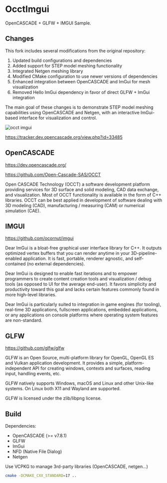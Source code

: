 # OcctImgui

OpenCASCADE + GLFW + IMGUI Sample.

## Changes

This fork includes several modifications from the original repository:

1. Updated build configurations and dependencies
2. Added support for STEP model meshing functionality
3. Integrated Netgen meshing library
4. Modified CMake configuration to use newer versions of dependencies
5. Enhanced integration between OpenCASCADE and ImGui for mesh visualization
6. Removed Hello ImGui dependency in favor of direct GLFW + ImGui integration

The main goal of these changes is to demonstrate STEP model meshing capabilities using OpenCASCADE and Netgen, with an interactive ImGui-based interface for visualization and control.

![occt imgui](occt-imgui.png "opencascade imgui")

<https://tracker.dev.opencascade.org/view.php?id=33485>

## OpenCASCADE

  <https://dev.opencascade.org/>
  
  <https://github.com/Open-Cascade-SAS/OCCT>

  Open CASCADE Technology (OCCT) a software
development platform providing services for 3D surface and solid modeling, CAD
data exchange, and visualization. Most of OCCT functionality is available in
the form of C++ libraries. OCCT can be best applied in development of software
dealing with 3D modeling (CAD), manufacturing / measuring (CAM) or numerical
simulation (CAE).
  
## IMGUI

  <https://github.com/ocornut/imgui>

  Dear ImGui is a bloat-free graphical user interface library for C++. It outputs optimized vertex buffers that you can render anytime in your 3D-pipeline-enabled application. It is fast, portable, renderer agnostic, and self-contained (no external dependencies).

Dear ImGui is designed to enable fast iterations and to empower programmers to create content creation tools and visualization / debug tools (as opposed to UI for the average end-user). It favors simplicity and productivity toward this goal and lacks certain features commonly found in more high-level libraries.

Dear ImGui is particularly suited to integration in game engines (for tooling), real-time 3D applications, fullscreen applications, embedded applications, or any applications on console platforms where operating system features are non-standard.

## GLFW

  <https://github.com/glfw/glfw>

  GLFW is an Open Source, multi-platform library for OpenGL, OpenGL ES and Vulkan application development. It provides a simple, platform-independent API for creating windows, contexts and surfaces, reading input, handling events, etc.

GLFW natively supports Windows, macOS and Linux and other Unix-like systems. On Linux both X11 and Wayland are supported.

GLFW is licensed under the zlib/libpng license.

## Build

Dependencies:

- OpenCASCADE (>= v7.8.1)
- GLFW
- ImGui
- NFD (Native File Dialog)
- Netgen

Use VCPKG to manage 3rd-party libraries (OpenCASCADE, netgen...)

```bash
cmake -DCMAKE_CXX_STANDARD=17 ..
```
